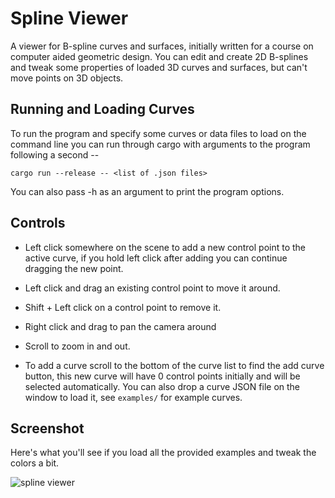 # Spline Viewer

A viewer for B-spline curves and surfaces, initially written for a course on
computer aided geometric design. You can edit and create 2D B-splines
and tweak some properties of loaded 3D curves and surfaces, but can't move points on 3D objects.

## Running and Loading Curves

To run the program and specify some curves or data files to load on the command line you can
run through cargo with arguments to the program following a second --

```
cargo run --release -- <list of .json files>
```

You can also pass -h as an argument to print the program options.

## Controls

- Left click somewhere on the scene to add a new control point to the active curve,
if you hold left click after adding you can continue dragging the new point.

- Left click and drag an existing control point to move it around.

- Shift + Left click on a control point to remove it.

- Right click and drag to pan the camera around

- Scroll to zoom in and out.

- To add a curve scroll to the bottom of the curve list to find the add curve button,
this new curve will have 0 control points initially and will be selected automatically. You
can also drop a curve JSON file on the window to load it, see `examples/` for example curves.

## Screenshot

Here's what you'll see if you load all the provided examples and tweak the colors a bit.

![spline viewer](http://i.imgur.com/EzAQZyM.png)

